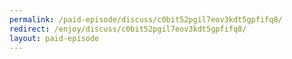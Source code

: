 ```yaml
---
permalink: /paid-episode/discuss/c0bit52pgil7eov3kdt5gpfifq8/
redirect: /enjoy/discuss/c0bit52pgil7eov3kdt5gpfifq8/
layout: paid-episode
---
```

